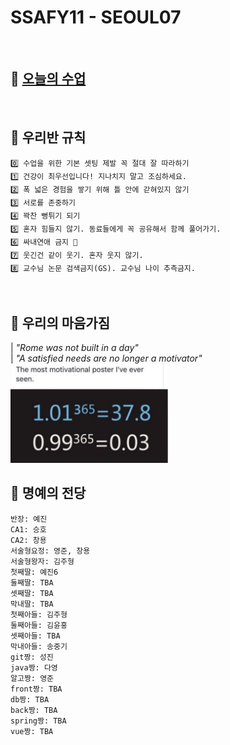 # SSAFY11 - SEOUL07 
<br>

## 🍑 [오늘의 수업 ](https://github.com/ssafy11-seoul07/today/) 
<br>

## 🎁 우리반 규칙
```
0️⃣ 수업을 위한 기본 셋팅 제발 꼭 절대 잘 따라하기
1️⃣ 건강이 최우선입니다! 지나치지 말고 조심하세요.
2️⃣ 폭 넓은 경험을 쌓기 위해 틀 안에 갇혀있지 않기
3️⃣ 서로를 존중하기
4️⃣ 꽉찬 뻥튀기 되기
5️⃣ 혼자 힘들지 않기. 동료들에게 꼭 공유해서 함께 풀어가기.
6️⃣ 싸내연애 금지 🚫
7️⃣ 웃긴건 같이 웃기. 혼자 웃지 않기.
8️⃣ 교수님 논문 검색금지(GS). 교수님 나이 추측금지.
```
<br>

## 🎀 우리의 마음가짐
| *"Rome was not built in a day"* <br>
| *"A satisfied needs are no longer a motivator"* <br>
<img src="/profile/assets/0001.jpg" style="width:50%;" alt="0.01의 차이"/>

## 👑 명예의 전당
```
반장: 예진
CA1: 승호
CA2: 창용
서술형요정: 영준, 창용
서술형왕자: 김주형
첫째딸: 예진6
둘째딸: TBA
셋째딸: TBA
막내딸: TBA
첫째아들: 김주형
둘째아들: 김윤홍
셋째아들: TBA
막내아들: 송중기
git짱: 성진
java짱: 다영
알고짱: 영준
front짱: TBA
db짱: TBA
back짱: TBA
spring짱: TBA
vue짱: TBA
```


